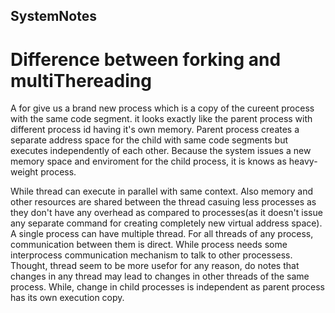 ## SystemNotes

# Difference between forking and multiThereading 

A for give us a brand new process which is a copy of the cureent process with the same code segment. it looks exactly like the parent process with different process id having it's own memory. Parent process creates a separate address space for the child with same code segments but executes independently of each other. Because the system issues a new memory space and enviroment for the child process, it is knows as heavy-weight process.

While thread can execute in parallel with same context. Also memory and other resources are shared between the thread casuing less processes as they don't have any overhead as compared to processes(as it doesn't issue any separate command for creating completely new virtual address space). A single process can have multiple thread. For all threads of any process, communication between them is direct. While process needs some interprocess communication mechanism to talk to other processess. Thought, thread seem to be more usefor for any reason, do notes that changes in any thread may lead to changes in other threads of the same process. While, change in child processes is independent as parent process has its own execution copy.
